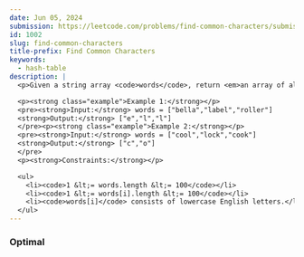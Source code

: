 ```yaml
---
date: Jun 05, 2024
submission: https://leetcode.com/problems/find-common-characters/submissions/1278444531
id: 1002
slug: find-common-characters
title-prefix: Find Common Characters
keywords:
  - hash-table
description: |
  <p>Given a string array <code>words</code>, return <em>an array of all characters that show up in all strings within the </em><code>words</code><em> (including duplicates)</em>. You may return the answer in <strong>any order</strong>.</p>

  <p><strong class="example">Example 1:</strong></p>
  <pre><strong>Input:</strong> words = ["bella","label","roller"]
  <strong>Output:</strong> ["e","l","l"]
  </pre><p><strong class="example">Example 2:</strong></p>
  <pre><strong>Input:</strong> words = ["cool","lock","cook"]
  <strong>Output:</strong> ["c","o"]
  </pre>
  <p><strong>Constraints:</strong></p>

  <ul>
    <li><code>1 &lt;= words.length &lt;= 100</code></li>
    <li><code>1 &lt;= words[i].length &lt;= 100</code></li>
    <li><code>words[i]</code> consists of lowercase English letters.</li>
  </ul>
---
```


### Optimal

```ts {include="index.ts"}

```
